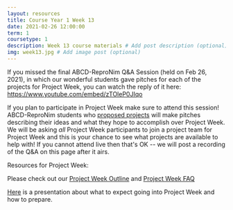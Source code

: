 ```yaml
---
layout: resources
title: Course Year 1 Week 13
date: 2021-02-26 12:00:00
term: 1
coursetype: 1
description: Week 13 course materials # Add post description (optional)
img: week13.jpg # Add image post (optional)
---
```



If you missed the final ABCD-ReproNim Q&A Session (held on Feb 26, 2021), in which our wonderful students gave pitches for each of the projects for Project Week, you can watch the reply of it here: https://www.youtube.com/embed/zTOleP0JIqo


If you plan to participate in Project Week make sure to attend this session! ABCD-ReproNim students who [proposed projects](https://github.com/ABCD-ReproNim/projects/issues) will make pitches describing their ideas and what they hope to accomplish over Project Week. We will be asking *all* Project Week participants to join a project team for Project Week and this is your chance to see what projects are available to help with! If you cannot attend live then that's OK -- we will post a recording of the Q&A on this page after it airs.

Resources for Project Week:

Please check out our [Project Week Outline](https://docs.google.com/document/d/1y5RqRw_ow7O3hTgwFBBsa6T9NaczIDwNM35qcRrw8fk/edit?usp=sharing) and [Project Week FAQ](https://docs.google.com/document/d/1fGYlcQQBqxsoEMnD3al1cKg1Zz0dXGY0thmcrRRYydc/edit?usp=sharing)

[Here](https://docs.google.com/presentation/d/1yaISzpru7dApTVccquoJDVZxbryuiSyHnMLNUR5McTM/edit?usp=sharing) is a presentation about what to expect going into Project Week and how to prepare.
